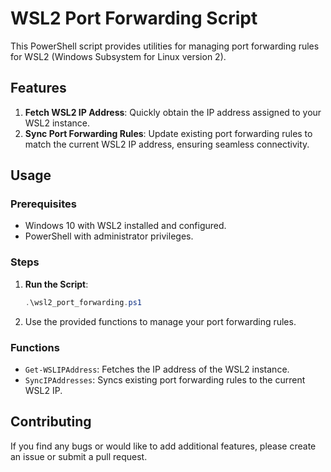 
# WSL2 Port Forwarding Script

This PowerShell script provides utilities for managing port forwarding rules for WSL2 (Windows Subsystem for Linux version 2).

## Features

1. **Fetch WSL2 IP Address**: Quickly obtain the IP address assigned to your WSL2 instance.
2. **Sync Port Forwarding Rules**: Update existing port forwarding rules to match the current WSL2 IP address, ensuring seamless connectivity.

## Usage

### Prerequisites

- Windows 10 with WSL2 installed and configured.
- PowerShell with administrator privileges.

### Steps

1. **Run the Script**: 
   ```powershell
   .\wsl2_port_forwarding.ps1
   ```
2. Use the provided functions to manage your port forwarding rules.

### Functions

- `Get-WSLIPAddress`: Fetches the IP address of the WSL2 instance.
- `SyncIPAddresses`: Syncs existing port forwarding rules to the current WSL2 IP.

## Contributing

If you find any bugs or would like to add additional features, please create an issue or submit a pull request.
